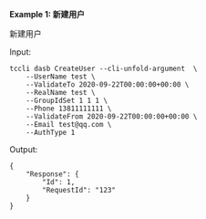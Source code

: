 **Example 1: 新建用户**

新建用户

Input: 

```
tccli dasb CreateUser --cli-unfold-argument  \
    --UserName test \
    --ValidateTo 2020-09-22T00:00:00+00:00 \
    --RealName test \
    --GroupIdSet 1 1 1 \
    --Phone 13811111111 \
    --ValidateFrom 2020-09-22T00:00:00+00:00 \
    --Email test@qq.com \
    --AuthType 1
```

Output: 
```
{
    "Response": {
        "Id": 1,
        "RequestId": "123"
    }
}
```

